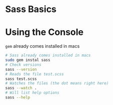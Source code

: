 # Sass Basics

# Using the Console

`gem` already comes installed in macs

```sh
# Sass already comes installed in macs
sudo gem instal sass
# Check versions
sass --version
# Reads the file test.scss
sass test.scss
# Watches the files (the dot means right here)
sass --watch .
# Will list help options
sass --help
```

